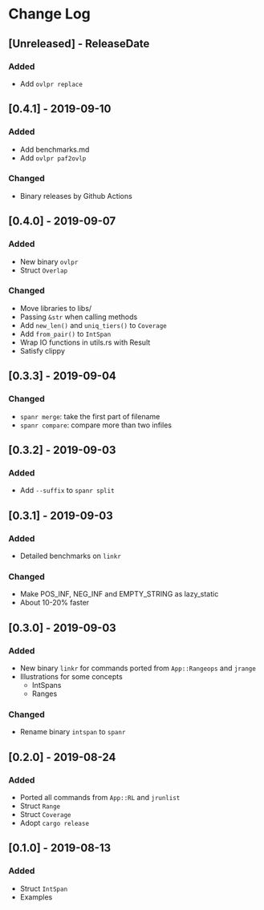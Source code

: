 # Change Log

## [Unreleased] - ReleaseDate

### Added

* Add `ovlpr replace`

## [0.4.1] - 2019-09-10

### Added

* Add benchmarks.md
* Add `ovlpr paf2ovlp`

### Changed

* Binary releases by Github Actions

## [0.4.0] - 2019-09-07

### Added

* New binary `ovlpr` 
* Struct `Overlap`

### Changed

* Move libraries to libs/
* Passing `&str` when calling methods
* Add `new_len()` and `uniq_tiers()` to `Coverage`
* Add `from_pair()` to `IntSpan`
* Wrap IO functions in utils.rs with Result
* Satisfy clippy

## [0.3.3] - 2019-09-04

### Changed

* `spanr merge`: take the first part of filename
* `spanr compare`: compare more than two infiles

## [0.3.2] - 2019-09-03

### Added

* Add `--suffix` to `spanr split`

## [0.3.1] - 2019-09-03

### Added

* Detailed benchmarks on `linkr`

### Changed

* Make POS_INF, NEG_INF and EMPTY_STRING as lazy_static
* About 10-20% faster

## [0.3.0] - 2019-09-03

### Added

* New binary `linkr` for commands ported from `App::Rangeops` and `jrange`
* Illustrations for some concepts
    * IntSpans
    * Ranges

### Changed

* Rename binary `intspan` to `spanr`

## [0.2.0] - 2019-08-24

### Added

* Ported all commands from `App::RL` and `jrunlist`
* Struct `Range`
* Struct `Coverage`
* Adopt `cargo release`

## [0.1.0] - 2019-08-13

### Added

* Struct `IntSpan`
* Examples
